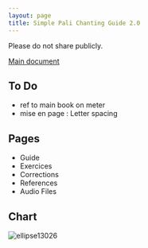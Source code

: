 ```yaml
---
layout: page
title: Simple Pali Chanting Guide 2.0
---
```

 
Please do not share publicly.

[Main document]([url](https://docs.google.com/document/d/1mYauJmbzakn-sKsixNkDrtxF8IX_6mIKOFgd5kquMyg/edit)) 

## To Do

- ref to main book on meter 
- mise en page : Letter spacing

## Pages

- Guide
- Exercices
- Corrections
- References
- Audio Files

## Chart

![ellipse13026](https://github.com/PaliChanting/palichanting.github.io/assets/135040073/e330958e-ee95-47b4-8811-d9b7fed93ca1)


